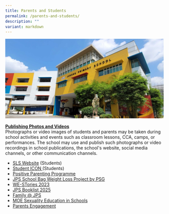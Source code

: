 ```yaml
---
title: Parents and Students
permalink: /parents-and-students/
description: ""
variant: markdown
---
```

![](/images/JPS_School_Front_Banner.jpg)

 <u><b>Publishing Photos and Videos</b></u>
 <br>Photographs or video images of students and parents may be taken during	school activities and events such as classroom lessons, CCA, camps,	or performances. The  school may use and publish such photographs or video recordings in school publications, the school's website, social media channels, or other communication channels.<br>
* <a target="”_blank”" href="https://vle.learning.moe.edu.sg/login">SLS Website</a> (Students)
* <a target="”_blank”" href="https://workspace.google.com/dashboard">Student ICON </a> (Students)
* <a target="”_blank”" href="/files/Family%20Matters%20At%20JPS/JPS_Triple_P_Seminars_2024.pdf">Positive Parenting Programme</a>
*  <a target="”_blank”" href="/files/School%20Bag%20Weight%20Loss%20Project%20PG.pdf">JPS School Bag Weight Loss Project by PSG</a>
* <a target="”_blank”" href="/others/westories/">WE-STories 2023</a>
* <a target="”_blank”" href="/jps-booklist-2025/">JPS Booklist 2025</a>
* <a target="”_blank”" href="/partners/Family-Matters-at-JPS/">Family @ JPS</a>
* <a target="”_blank”" href="/cce/programmes/moe-sexuality-education-in-schools/">MOE Sexuality Education in Schools</a>
* <a target="”_blank”" href="/parents-engagement/">Parents Engagement</a>
